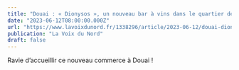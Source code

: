 ```yaml
---
title: "Douai : « Dionysos », un nouveau bar à vins dans le quartier de la gare en septembre"
date: "2023-06-12T08:00:00.000Z"
url: "https://www.lavoixdunord.fr/1338296/article/2023-06-12/douai-dionysos-un-nouveau-bar-vins-dans-le-quartier-de-la-gare-en-septembre"
publication: "La Voix du Nord"
draft: false
---
```


Ravie d’accueillir ce nouveau commerce à Douai !
